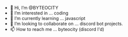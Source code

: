 - 👋 Hi, I’m @BYTEOCITY
- 👀 I’m interested in ... coding
- 🌱 I’m currently learning ... javascript
- 💞️ I’m looking to collaborate on ... discord bot projects.
- 📫 How to reach me ... byteocity (discord I'd)

<!---
BYTEOCITY/BYTEOCITY is a ✨ special ✨ repository because its `README.md` (this file) appears on your GitHub profile.
You can click the Preview link to take a look at your changes.
--->

